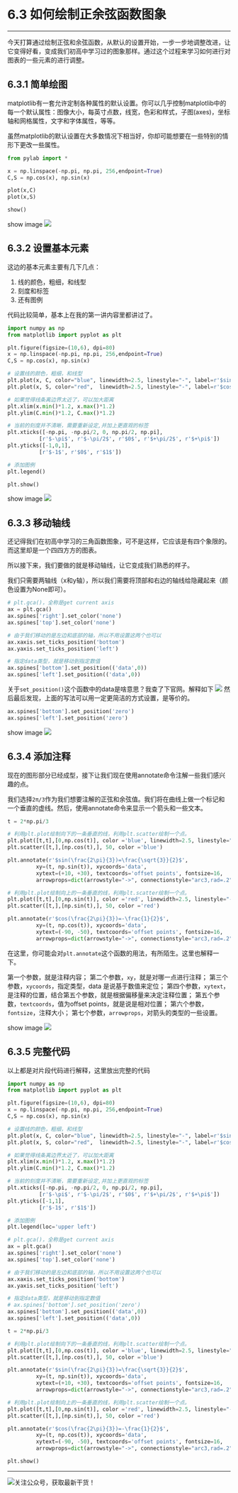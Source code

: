 # 6.3 如何绘制正余弦函数图象

---


今天打算通过绘制正弦和余弦函数，从默认的设置开始，一步一步地调整改进，让它变得好看，变成我们初高中学习过的图象那样。通过这个过程来学习如何进行对图表的一些元素的进行调整。

## 6.3.1 简单绘图

matplotlib有一套允许定制各种属性的默认设置。你可以几乎控制matplotlib中的每一个默认属性：图像大小，每英寸点数，线宽，色彩和样式，子图(axes)，坐标轴和网格属性，文字和字体属性，等等。

虽然matplotlib的默认设置在大多数情况下相当好，你却可能想要在一些特别的情形下更改一些属性。

```python
from pylab import *

x = np.linspace(-np.pi, np.pi, 256,endpoint=True)
C,S = np.cos(x), np.sin(x)

plot(x,C)
plot(x,S)

show()
```
show image
![](https://ws1.sinaimg.cn/large/8f640247gy1fyj9lzp79pj20ch07adgn.jpg)

## 6.3.2 设置基本元素

这边的基本元素主要有几下几点：

1. 线的颜色，粗细，和线型
2. 刻度和标签
3. 还有图例

代码比较简单，基本上在我的第一讲内容里都讲过了。

```python
import numpy as np
from matplotlib import pyplot as plt

plt.figure(figsize=(10,6), dpi=80)
x = np.linspace(-np.pi, np.pi, 256,endpoint=True)
C,S = np.cos(x), np.sin(x)

# 设置线的颜色，粗细，和线型
plt.plot(x, C, color="blue", linewidth=2.5, linestyle="-", label=r'$sin(x)$')
plt.plot(x, S, color="red",  linewidth=2.5, linestyle="-", label=r'$cos(x)$')

# 如果觉得线条离边界太近了，可以加大距离
plt.xlim(x.min()*1.2, x.max()*1.2)
plt.ylim(C.min()*1.2, C.max()*1.2)

# 当前的刻度并不清晰，需要重新设定,并加上更直观的标签
plt.xticks([-np.pi, -np.pi/2, 0, np.pi/2, np.pi],
          [r'$-\pi$', r'$-\pi/2$', r'$0$', r'$+\pi/2$', r'$+\pi$'])
plt.yticks([-1,0,1],
          [r'$-1$', r'$0$', r'$1$'])

# 添加图例
plt.legend()

plt.show()
```
show image
![](https://ws1.sinaimg.cn/large/8f640247gy1fyj9n8tvb0j20j60bj75t.jpg)
## 6.3.3 移动轴线

还记得我们在初高中学习的三角函数图象，可不是这样，它应该是有四个象限的。而这里却是一个四四方方的图表。

所以接下来，我们要做的就是移动轴线，让它变成我们熟悉的样子。

我们只需要两轴线（x和y轴），所以我们需要将顶部和右边的轴线给隐藏起来（颜色设置为None即可）。

```python
# plt.gca()，全称是get current axis
ax = plt.gca()
ax.spines['right'].set_color('none')
ax.spines['top'].set_color('none')

# 由于我们移动的是左边和底部的轴，所以不用设置这两个也可以
ax.xaxis.set_ticks_position('bottom')
ax.yaxis.set_ticks_position('left')

# 指定data类型，就是移动到指定数值
ax.spines['bottom'].set_position(('data',0))
ax.spines['left'].set_position(('data',0))
```
关于`set_position()`这个函数中的data是啥意思？我查了下官网。解释如下
![](https://ws1.sinaimg.cn/large/8f640247gy1fyj9nze1v5j20ou080n09.jpg)
然后最后发现，上面的写法可以用一定更简洁的方式设置，是等价的。
```python
ax.spines['bottom'].set_position('zero')
ax.spines['left'].set_position('zero')
```

show image
![](https://ws1.sinaimg.cn/large/8f640247gy1fyj9of91ruj20kx0atwfz.jpg)
## 6.3.4 添加注释

现在的图形部分已经成型，接下让我们现在使用annotate命令注解一些我们感兴趣的点。

我们选择`2π/3`作为我们想要注解的正弦和余弦值。我们将在曲线上做一个标记和一个垂直的虚线。然后，使用annotate命令来显示一个箭头和一些文本。

```python
t = 2*np.pi/3

# 利用plt.plot绘制向下的一条垂直的线，利用plt.scatter绘制一个点。
plt.plot([t,t],[0,np.cos(t)], color ='blue', linewidth=2.5, linestyle="--")
plt.scatter([t,],[np.cos(t),], 50, color ='blue')

plt.annotate(r'$sin(\frac{2\pi}{3})=\frac{\sqrt{3}}{2}$',
         xy=(t, np.sin(t)), xycoords='data',
         xytext=(+10, +30), textcoords='offset points', fontsize=16,
         arrowprops=dict(arrowstyle="->", connectionstyle="arc3,rad=.2"))

# 利用plt.plot绘制向上的一条垂直的线，利用plt.scatter绘制一个点。
plt.plot([t,t],[0,np.sin(t)], color ='red', linewidth=2.5, linestyle="--")
plt.scatter([t,],[np.sin(t),], 50, color ='red')

plt.annotate(r'$cos(\frac{2\pi}{3})=-\frac{1}{2}$',
         xy=(t, np.cos(t)), xycoords='data',
         xytext=(-90, -50), textcoords='offset points', fontsize=16,
         arrowprops=dict(arrowstyle="->", connectionstyle="arc3,rad=.2"))
```

在这里，你可能会对`plt.annotate`这个函数的用法，有所陌生。这里也解释一下。

第一个参数，就是注释内容；
第二个参数，`xy`，就是对哪一点进行注释；
第三个参数，`xycoords`，指定类型，data 是说基于数值来定位；
第四个参数，`xytext`，是注释的位置，结合第五个参数，就是根据偏移量来决定注释位置；
第五个参数，`textcoords`，值为offset points，就是说是相对位置；
第六个参数，`fontsize`，注释大小；
第七个参数，`arrowprops`，对箭头的类型的一些设置。

show image
![](https://ws1.sinaimg.cn/large/8f640247gy1fyj9oz9wnyj20j80azgnr.jpg)

## 6.3.5 完整代码

以上都是对片段代码进行解释，这里放出完整的代码
```python
import numpy as np
from matplotlib import pyplot as plt

plt.figure(figsize=(10,6), dpi=80)
x = np.linspace(-np.pi, np.pi, 256,endpoint=True)
C,S = np.cos(x), np.sin(x)

# 设置线的颜色，粗细，和线型
plt.plot(x, C, color="blue", linewidth=2.5, linestyle="-", label=r'$sin(x)$')
plt.plot(x, S, color="red",  linewidth=2.5, linestyle="-", label=r'$cos(x)$')

# 如果觉得线条离边界太近了，可以加大距离
plt.xlim(x.min()*1.2, x.max()*1.2)
plt.ylim(C.min()*1.2, C.max()*1.2)

# 当前的刻度并不清晰，需要重新设定,并加上更直观的标签
plt.xticks([-np.pi, -np.pi/2, 0, np.pi/2, np.pi],
          [r'$-\pi$', r'$-\pi/2$', r'$0$', r'$+\pi/2$', r'$+\pi$'])
plt.yticks([-1,1],
          [r'$-1$', r'$1$'])

# 添加图例
plt.legend(loc='upper left')

# plt.gca()，全称是get current axis
ax = plt.gca()
ax.spines['right'].set_color('none')
ax.spines['top'].set_color('none')

# 由于我们移动的是左边和底部的轴，所以不用设置这两个也可以
ax.xaxis.set_ticks_position('bottom')
ax.yaxis.set_ticks_position('left')

# 指定data类型，就是移动到指定数值
# ax.spines['bottom'].set_position('zero')
ax.spines['bottom'].set_position(('data',0))
ax.spines['left'].set_position(('data',0))

t = 2*np.pi/3

# 利用plt.plot绘制向下的一条垂直的线，利用plt.scatter绘制一个点。
plt.plot([t,t],[0,np.cos(t)], color ='blue', linewidth=2.5, linestyle="--")
plt.scatter([t,],[np.cos(t),], 50, color ='blue')

plt.annotate(r'$sin(\frac{2\pi}{3})=\frac{\sqrt{3}}{2}$',
         xy=(t, np.sin(t)), xycoords='data',
         xytext=(+10, +30), textcoords='offset points', fontsize=16,
         arrowprops=dict(arrowstyle="->", connectionstyle="arc3,rad=.2"))

# 利用plt.plot绘制向上的一条垂直的线，利用plt.scatter绘制一个点。
plt.plot([t,t],[0,np.sin(t)], color ='red', linewidth=2.5, linestyle="--")
plt.scatter([t,],[np.sin(t),], 50, color ='red')

plt.annotate(r'$cos(\frac{2\pi}{3})=-\frac{1}{2}$',
         xy=(t, np.cos(t)), xycoords='data',
         xytext=(-90, -50), textcoords='offset points', fontsize=16,
         arrowprops=dict(arrowstyle="->", connectionstyle="arc3,rad=.2"))

plt.show()
```

---

![关注公众号，获取最新干货！](https://ws1.sinaimg.cn/large/8f640247gy1fyi60fxos4j20u00a8tdz.jpg)
